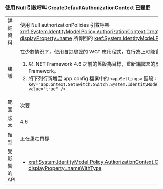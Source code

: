 ### <a name="calling-createdefaultauthorizationcontext-with-a-null-argument-has-changed"></a>使用 Null 引數呼叫 CreateDefaultAuthorizationContext 已變更

|   |   |
|---|---|
|詳細資料|使用 Null authorizationPolicies 引數呼叫 <xref:System.IdentityModel.Policy.AuthorizationContext.CreateDefaultAuthorizationContext(System.Collections.Generic.IList{System.IdentityModel.Policy.IAuthorizationPolicy})?displayProperty=name> 所傳回的 <xref:System.IdentityModel.Policy.AuthorizationContext?displayProperty=name> 實作，已變更其在 .NET Framework 4.6 中的實作。|
|建議|在少數情況下，使用自訂驗證的 WCF 應用程式，在行為上可能會有些許差異。 在此情況下，您可使用下列兩種方式之一還原舊版行為：<ol><li>以 .NET Framework 4.6 之前的舊版為目標，重新編譯您的應用程式。 對於裝載在 IIS 上的服務，請使用 &lt;httpRuntime targetFramework=&quot;x.x&quot; /&gt; 項目，將目標設為舊版 .NET Framework。</li><li>將下列行新增至 app.config 檔案中的 <code>&lt;appSettings&gt;</code> 區段：<code>&lt;add key=&quot;appContext.SetSwitch:Switch.System.IdentityModel.EnableCachedEmptyDefaultAuthorizationContext&quot; value=&quot;true&quot; /&gt;</code></li></ol>|
|範圍|次要|
|版本|4.6|
|類型|正在重定目標|
|受影響的 API|<ul><li><xref:System.IdentityModel.Policy.AuthorizationContext.CreateDefaultAuthorizationContext(System.Collections.Generic.IList{System.IdentityModel.Policy.IAuthorizationPolicy})?displayProperty=nameWithType></li></ul>|

